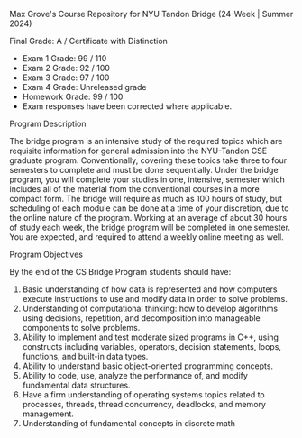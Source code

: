 Max Grove's Course Repository for NYU Tandon Bridge (24-Week | Summer 2024)

Final Grade: A / Certificate with Distinction
- Exam 1 Grade: 99 / 110
- Exam 2 Grade: 92 / 100
- Exam 3 Grade: 97 / 100
- Exam 4 Grade: Unreleased grade
- Homework Grade: 99 / 100
- Exam responses have been corrected where applicable.

Program Description

The bridge program is an intensive study of the required topics which are requisite information
for general admission into the NYU-Tandon CSE graduate program. Conventionally, covering
these topics take three to four semesters to complete and must be done sequentially. Under the
bridge program, you will complete your studies in one, intensive, semester which includes all of
the material from the conventional courses in a more compact form. The bridge will require as
much as 100 hours of study, but scheduling of each module can be done at a time of your
discretion, due to the online nature of the program. Working at an average of about 30 hours of
study each week, the bridge program will be completed in one semester. You are expected, and
required to attend a weekly online meeting as well.

Program Objectives

By the end of the CS Bridge Program students should have:
1. Basic understanding of how data is represented and how computers execute instructions
to use and modify data in order to solve problems.
2. Understanding of computational thinking: how to develop algorithms using decisions,
repetition, and decomposition into manageable components to solve problems.
3. Ability to implement and test moderate sized programs in C++, using constructs
including variables, operators, decision statements, loops, functions, and built-in data
types.
4. Ability to understand basic object-oriented programming concepts.
5. Ability to code, use, analyze the performance of, and modify fundamental data structures.
6. Have a firm understanding of operating systems topics related to processes, threads,
thread concurrency, deadlocks, and memory management.
7. Understanding of fundamental concepts in discrete math
